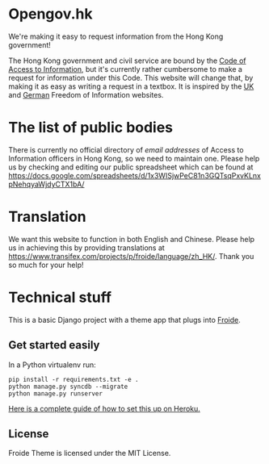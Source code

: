 # Opengov.hk

We're making it easy to request information from the Hong Kong government! 

The Hong Kong government and civil service are bound by the [Code of Access to Information](http://www.access.gov.hk), but it's currently rather cumbersome to make a request for information under this Code. This website will change that, by making it as easy as writing a request in a textbox. It is inspired by the [UK](http://www.whatdotheyknow.com) and [German](https://fragdenstaat.de) Freedom of Information websites.

# The list of public bodies

There is currently no official directory of *email addresses* of Access to Information officers in Hong Kong, so we need to maintain one. Please help us by checking and editing our public spreadsheet which can be found at https://docs.google.com/spreadsheets/d/1x3WISjwPeC81n3GQTsqPxvKLnxpNehqyaWjdyCTX1bA/

# Translation

We want this website to function in both English and Chinese. Please help us in achieving this by providing translations at https://www.transifex.com/projects/p/froide/language/zh_HK/. Thank you so much for your help!

# Technical stuff

This is a basic Django project with a theme app that plugs into [Froide](https://github.com/stefanw/froide).

## Get started easily

In a Python virtualenv run:

    pip install -r requirements.txt -e .
    python manage.py syncdb --migrate
    python manage.py runserver


[Here is a complete guide of how to set this up on Heroku.](http://froide.readthedocs.org/en/latest/herokudeployment/)


## License

Froide Theme is licensed under the MIT License.
